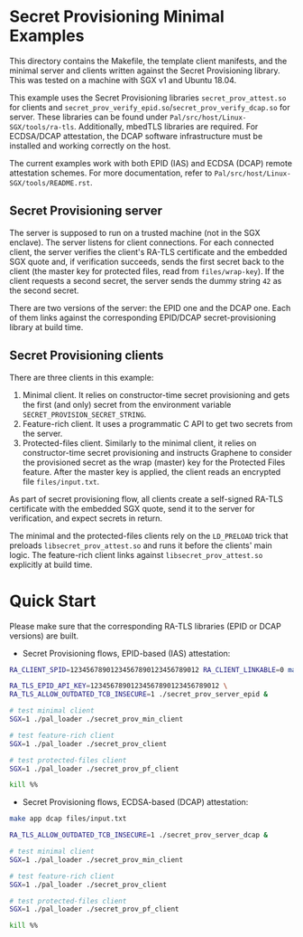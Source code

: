 # Secret Provisioning Minimal Examples

This directory contains the Makefile, the template client manifests, and the minimal server and
clients written against the Secret Provisioning library.  This was tested on a machine with SGX v1
and Ubuntu 18.04.

This example uses the Secret Provisioning libraries `secret_prov_attest.so` for clients and
`secret_prov_verify_epid.so`/`secret_prov_verify_dcap.so` for server. These libraries can be found
under `Pal/src/host/Linux-SGX/tools/ra-tls`. Additionally, mbedTLS libraries are required. For
ECDSA/DCAP attestation, the DCAP software infrastructure must be installed and working correctly on
the host.

The current examples work with both EPID (IAS) and ECDSA (DCAP) remote attestation schemes. For
more documentation, refer to `Pal/src/host/Linux-SGX/tools/README.rst`.


## Secret Provisioning server

The server is supposed to run on a trusted machine (not in the SGX enclave). The server listens for
client connections. For each connected client, the server verifies the client's RA-TLS certificate
and the embedded SGX quote and, if verification succeeds, sends the first secret back to the client
(the master key for protected files, read from `files/wrap-key`). If the client requests a second
secret, the server sends the dummy string `42` as the second secret.

There are two versions of the server: the EPID one and the DCAP one. Each of them links against
the corresponding EPID/DCAP secret-provisioning library at build time.


## Secret Provisioning clients

There are three clients in this example:

1. Minimal client. It relies on constructor-time secret provisioning and gets the first (and only)
   secret from the environment variable `SECRET_PROVISION_SECRET_STRING`.
2. Feature-rich client. It uses a programmatic C API to get two secrets from the server.
3. Protected-files client. Similarly to the minimal client, it relies on constructor-time secret
   provisioning and instructs Graphene to consider the provisioned secret as the wrap (master) key
   for the Protected Files feature. After the master key is applied, the client reads an encrypted
   file `files/input.txt`.

As part of secret provisioning flow, all clients create a self-signed RA-TLS certificate with the
embedded SGX quote, send it to the server for verification, and expect secrets in return.

The minimal and the protected-files clients rely on the `LD_PRELOAD` trick that preloads
`libsecret_prov_attest.so` and runs it before the clients' main logic. The feature-rich client links
against `libsecret_prov_attest.so` explicitly at build time.


# Quick Start

Please make sure that the corresponding RA-TLS libraries (EPID or DCAP versions) are built.

- Secret Provisioning flows, EPID-based (IAS) attestation:

```sh
RA_CLIENT_SPID=12345678901234567890123456789012 RA_CLIENT_LINKABLE=0 make app epid files/input.txt

RA_TLS_EPID_API_KEY=12345678901234567890123456789012 \
RA_TLS_ALLOW_OUTDATED_TCB_INSECURE=1 ./secret_prov_server_epid &

# test minimal client
SGX=1 ./pal_loader ./secret_prov_min_client

# test feature-rich client
SGX=1 ./pal_loader ./secret_prov_client

# test protected-files client
SGX=1 ./pal_loader ./secret_prov_pf_client

kill %%
```

- Secret Provisioning flows, ECDSA-based (DCAP) attestation:

```sh
make app dcap files/input.txt

RA_TLS_ALLOW_OUTDATED_TCB_INSECURE=1 ./secret_prov_server_dcap &

# test minimal client
SGX=1 ./pal_loader ./secret_prov_min_client

# test feature-rich client
SGX=1 ./pal_loader ./secret_prov_client

# test protected-files client
SGX=1 ./pal_loader ./secret_prov_pf_client

kill %%
```
